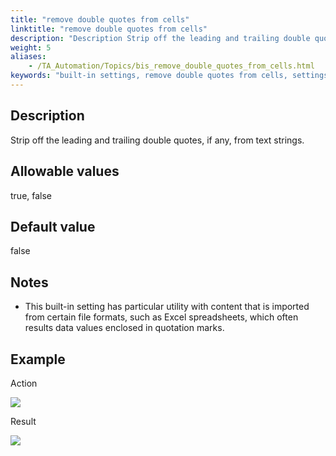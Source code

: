 ```yaml
--- 
title: "remove double quotes from cells"
linktitle: "remove double quotes from cells"
description: "Description Strip off the leading and trailing double quotes, if any, from text strings. Allowable values true , false Default value false Notes This built-in setting has particular utility with ..."
weight: 5
aliases: 
    - /TA_Automation/Topics/bis_remove_double_quotes_from_cells.html
keywords: "built-in settings, remove double quotes from cells, settings, remove double quotes from cells (settings), remove double quotes from cells, strip off leading and trailing double quotes from texts, remove double quotation marks that encloses text strings, remove double quotes surrounding strings, strip off double quotes that surround texts"
---
```


## Description

Strip off the leading and trailing double quotes, if any, from text strings.

## Allowable values

true, false

## Default value

false

## Notes

-   This built-in setting has particular utility with content that is imported from certain file formats, such as Excel spreadsheets, which often results data values enclosed in quotation marks.

## Example

Action

![](/images/TA_Automation/Images/bis_remove_double_quotes_from_cells_pgm.png)

Result

![](/images/TA_Automation/Images/bis_remove_double_quotes_from_cells_res.png)



